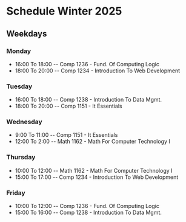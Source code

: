 # Schedule Winter 2025
## Weekdays


### Monday
- 16:00 To 18:00 -- Comp 1236 - Fund. Of Computing Logic
- 18:00 To 20:00 -- Comp 1234 - Introduction To Web Development
### Tuesday
- 16:00 To 18:00 -- Comp 1238 - Introduction To Data Mgmt.
- 18:00 To 20:00 -- Comp 1151 - It Essentials
### Wednesday
- 9:00 To 11:00 -- Comp 1151 - It Essentials
- 12:00 To 2:00 -- Math 1162 - Math For Computer Technology I
### Thursday
- 10:00 To 12:00 -- Math 1162 - Math For Computer Technology I
- 15:00 To 17:00 -- Comp 1234 - Introduction To Web Development
### Friday
- 10:00 To 12:00 -- Comp 1236 - Fund. Of Computing Logic
- 15:00 To 16:00 -- Comp 1238 - Introduction To Data Mgmt.
